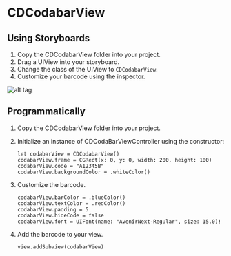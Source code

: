 CDCodabarView
==================

Using Storyboards
------------------

1. Copy the CDCodabarView folder into your project.
2. Drag a UIView into your storyboard.
3. Change the class of the UIView to `CDCodabarView`.
4. Customize your barcode using the inspector.

![alt tag](https://github.com/Coledunsby/CDCodabarView/blob/master/Images/Storyboard.png)

Programmatically
------------------

1. Copy the CDCodabarView folder into your project.

2. Initialize an instance of CDCodaBarViewController using the constructor:

    ```
    let codabarView = CDCodabarView()
    codabarView.frame = CGRect(x: 0, y: 0, width: 200, height: 100)
    codabarView.code = "A12345B"
    codabarView.backgroundColor = .whiteColor()
    ```

4. Customize the barcode.

    ```
    codabarView.barColor = .blueColor()
    codabarView.textColor = .redColor()
    codabarView.padding = 5
    codabarView.hideCode = false
    codabarView.font = UIFont(name: "AvenirNext-Regular", size: 15.0)!
    ```

5. Add the barcode to your view.

    ```
    view.addSubview(codabarView)
    ```
